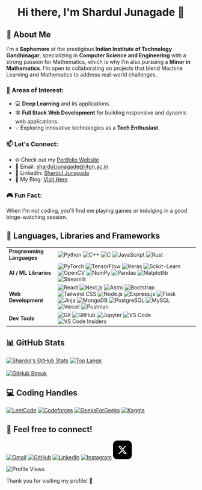 <!-- Resources -->
<!-- https://github.com/anuraghazra/github-readme-stats -->
<!-- https://gprm.itsvg.in -->
<!-- https://github.com/Ileriayo/markdown-badges / https://ileriayo.github.io/markdown-badges/ -->
<!-- https://github.com/Anmol-Baranwal/Cool-GIFs-For-GitHub -->
<!-- https://skillicons.dev/ : https://github.com/tandpfun/skill-icons-->


<h1 align="center">Hi there, I'm Shardul Junagade 👋</h1>
<!-- <h3 align="center">Sophomore | Computer Science and Engineering | IIT Gandhinagar</h3> -->


## 💫 About Me

I'm a **Sophomore** at the prestigious **Indian Institute of Technology Gandhinagar**, specializing in **Computer Science and Engineering** with a strong passion for Mathematics, which is why I’m also pursuing a **Minor in Mathematics**. I’m open to collaborating on projects that blend Machine Learning and Mathematics to address real-world challenges.

### 🚀 Areas of Interest:

- 💻 **Deep Learning** and its applications.
- 🕸️ **Full Stack Web Development** for building responsive and dynamic web applications.
- 💡 Exploring innovative technologies as a **Tech Enthusiast**.

### 📫 Let's Connect:

- 🌐 Check out my [Portfolio Website](https://sharduljunagade.github.io/)
- 📧 Email: [shardul.junagade@iitgn.ac.in](mailto:shardul.junagade@iitgn.ac.in)
- 💼 LinkedIn: [Shardul Junagade](https://www.linkedin.com/in/shardul-junagade/)
- 📝 My Blog: [Visit Here](https://sharduljunagade.github.io/blog/)

### 🎮 Fun Fact:

When I'm not coding, you'll find me playing games or indulging in a good binge-watching session.







<h2>🧩 Languages, Libraries and Frameworks</h2>

<table>
  <tr>
    <td><strong>Programming Languages</strong></td>
    <td>
      <img src="https://img.shields.io/badge/python-3670A0?style=for-the-badge&logo=python&logoColor=ffdd54" alt="Python" />
      <img src="https://img.shields.io/badge/c++-%2300599C.svg?style=for-the-badge&logo=c%2B%2B&logoColor=white" alt="C++" />
      <img src="https://img.shields.io/badge/c-%2300599C.svg?style=for-the-badge&logo=c&logoColor=white" alt="C" />
      <img src="https://img.shields.io/badge/javascript-%23323330.svg?style=for-the-badge&logo=javascript&logoColor=%23F7DF1E" alt="JavaScript" />
      <img src="https://img.shields.io/badge/rust-%23000000.svg?style=for-the-badge&logo=rust&logoColor=white" alt="Rust" />
      <!-- <img src="https://img.shields.io/badge/html5-%23E34F26.svg?style=for-the-badge&logo=html5&logoColor=white" alt="HTML5" /> -->
      <!-- <img src="https://img.shields.io/badge/css3-%231572B6.svg?style=for-the-badge&logo=css3&logoColor=white" alt="CSS3" /> -->
      <!-- <img src="https://img.shields.io/badge/markdown-%23000000.svg?style=for-the-badge&logo=markdown&logoColor=white" alt="Markdown" /> -->
    </td>
  </tr>
  <tr>
    <td><strong> AI / ML Libraries</strong></td>
    <td>
      <img src="https://img.shields.io/badge/PyTorch-%23EE4C2C.svg?style=for-the-badge&logo=PyTorch&logoColor=white" alt="PyTorch" />
      <img src="https://img.shields.io/badge/TensorFlow-%23FF6F00.svg?style=for-the-badge&logo=TensorFlow&logoColor=white" alt="TensorFlow" />
      <img src="https://img.shields.io/badge/Keras-%23D00000.svg?style=for-the-badge&logo=Keras&logoColor=white" alt="Keras" />
      <img src="https://img.shields.io/badge/scikit--learn-%23F7931E.svg?style=for-the-badge&logo=scikit-learn&logoColor=white" alt="Scikit-Learn" />
      <img src="https://img.shields.io/badge/opencv-%23white.svg?style=for-the-badge&logo=opencv&logoColor=white" alt="OpenCV" />
      <!-- <img src="https://img.shields.io/badge/SciPy-%230C55A5.svg?style=for-the-badge&logo=scipy&logoColor=%white" alt="SciPy" /> -->
      <img src="https://img.shields.io/badge/numpy-%23013243.svg?style=for-the-badge&logo=numpy&logoColor=white" alt="NumPy" />
      <img src="https://img.shields.io/badge/pandas-%23150458.svg?style=for-the-badge&logo=pandas&logoColor=white" alt="Pandas" />
      <img src="https://img.shields.io/badge/Matplotlib-%23ffffff.svg?style=for-the-badge&logo=Matplotlib&logoColor=black" alt="Matplotlib" />
      <!-- <img src="https://img.shields.io/badge/Plotly-%233F4F75.svg?style=for-the-badge&logo=plotly&logoColor=white" alt="Plotly" /> -->
      <img src="https://img.shields.io/badge/Streamlit-%23FE4B4B.svg?style=for-the-badge&logo=streamlit&logoColor=white" alt="Streamlit" />
    </td>
  </tr>
  <tr>
    <td><strong>Web Development</strong></td>
    <td>
      <!-- Frontend -->
      <img src="https://img.shields.io/badge/react-%2320232a.svg?style=for-the-badge&logo=react&logoColor=%2361DAFB" alt="React" />
      <img src="https://img.shields.io/badge/next-black?style=for-the-badge&logo=next.js&logoColor=white" alt="Next.js" />
      <img src="https://img.shields.io/badge/astro-%232C2052.svg?style=for-the-badge&logo=astro&logoColor=white" alt="Astro" />
      <img src="https://img.shields.io/badge/bootstrap-%23563D7C.svg?style=for-the-badge&logo=bootstrap&logoColor=white" alt="Bootstrap" />
      <img src="https://img.shields.io/badge/tailwindcss-%2338B2AC.svg?style=for-the-badge&logo=tailwind-css&logoColor=white" alt="Tailwind CSS" />
      <!-- Backend -->
      <img src="https://img.shields.io/badge/Node.js-339933?style=for-the-badge&logo=nodedotjs&logoColor=white" alt="Node.js" />
      <img src="https://img.shields.io/badge/Express.js-000000?style=for-the-badge&logo=express&logoColor=white" alt="Express.js" />
      <img src="https://img.shields.io/badge/flask-%23000.svg?style=for-the-badge&logo=flask&logoColor=white" alt="Flask" />
      <img src="https://img.shields.io/badge/jinja-white.svg?style=for-the-badge&logo=jinja&logoColor=black" alt="Jinja" />
      <!-- Database -->
      <img src="https://img.shields.io/badge/mongodb-%234ea94b.svg?style=for-the-badge&logo=mongodb&logoColor=white" alt="MongoDB" />
      <img src="https://img.shields.io/badge/postgres-%23316192.svg?style=for-the-badge&logo=postgresql&logoColor=white" alt="PostgreSQL" />
      <img src="https://img.shields.io/badge/mysql-4479A1.svg?style=for-the-badge&logo=mysql&logoColor=white" alt="MySQL" />
      <!-- Deployment/Tools -->
      <img src="https://img.shields.io/badge/vercel-%23000000.svg?style=for-the-badge&logo=vercel&logoColor=white" alt="Vercel" />
      <img src="https://img.shields.io/badge/Postman-FF6C37?style=for-the-badge&logo=postman&logoColor=white" alt="Postman" />
    </td>
  </tr>
  <tr>
    <td><strong>Dev Tools</strong></td>
    <td>
      <img src="https://img.shields.io/badge/Git-%23F05033.svg?style=for-the-badge&logo=git&logoColor=white" alt="Git" />
      <img src="https://img.shields.io/badge/github-%23121011.svg?style=for-the-badge&logo=github&logoColor=white" alt="GitHub" />
      <!-- <img src="https://img.shields.io/badge/github%20pages-121013?style=for-the-badge&logo=github&logoColor=white" alt="GitHub Pages" /> -->
      <!-- <img src="https://img.shields.io/badge/github_copilot-8957E5?style=for-the-badge&logo=github-copilot&logoColor=white" alt="GitHub Copilot" /> -->
      <img src="https://img.shields.io/badge/jupyter-%23FA0F00.svg?style=for-the-badge&logo=jupyter&logoColor=white" alt="Jupyter" />
      <img src="https://img.shields.io/badge/Visual%20Studio%20Code-0078d7.svg?style=for-the-badge&logo=visual-studio-code&logoColor=white" alt="VS Code" />
      <img src="https://img.shields.io/badge/VS%20Code%20Insiders-009a7c.svg?style=for-the-badge&logo=visual-studio-code&logoColor=white" alt="VS Code Insiders" />
      <!-- <img src="https://img.shields.io/badge/pycharm-143?style=for-the-badge&logo=pycharm&logoColor=black&color=black&labelColor=green" alt="PyCharm" /> -->
      <!-- <img src="https://img.shields.io/badge/conda-342B029.svg?&style=for-the-badge&logo=anaconda&logoColor=white" alt="Conda" /> -->
      <!-- <img src="https://img.shields.io/badge/Obsidian-%23483699.svg?style=for-the-badge&logo=obsidian&logoColor=white" alt="Obsidian" /> -->
    </td>
  </tr>
</table>







## 📊 GitHub Stats

<p>
  <a href="https://github.com/ShardulJunagade"><img src="https://github-readme-stats.vercel.app/api?username=ShardulJunagade&theme=dark&hide_border=false&show_icons=true" alt="Shardul's GitHub Stats" /></a>
  <a href="https://github.com/ShardulJunagade"><img src="https://github-readme-stats.vercel.app/api/top-langs/?username=ShardulJunagade&theme=dark&hide_border=false&layout=compact&hide=jupyter%20notebook,html,scss" alt="Top Langs" /></a>
  <br><br>
  <a href="https://github.com/ShardulJunagade"><img src="https://nirzak-streak-stats.vercel.app/?user=ShardulJunagade&theme=dark&hide_border=false" alt="GitHub Streak" /></a>
</p>



<!-- ### 🔝 Top Contributed Repo
[![Top Repos](https://github-contributor-stats.vercel.app/api?username=ShardulJunagade&limit=5&theme=dark&hide_border=false&combine_all_yearly_contributions=true)](https://github.com/ShardulJunagade) -->





## 💻 Coding Handles

<p>
  <a href="https://leetcode.com/u/ShArDul_0109/"><img src="https://img.shields.io/badge/LeetCode-000000?style=for-the-badge&logo=LeetCode&logoColor=#d16c06" alt="LeetCode" /></a>
  <a href="https://codeforces.com/profile/ShArDul_0109"><img src="https://img.shields.io/badge/Codeforces-2C3E50?style=for-the-badge&logo=Codeforces&logoColor=white" alt="Codeforces" /></a>
  <a href="https://www.geeksforgeeks.org/user/sharduljapuv/"><img src="https://img.shields.io/badge/GeeksforGeeks-gray?style=for-the-badge&logo=geeksforgeeks&logoColor=35914c" alt="GeeksForGeeks" /></a>
  <!-- <a href="https://www.codechef.com/users/shardul_0109"><img src="https://img.shields.io/badge/CodeChef-%23964B00.svg?style=for-the-badge&logo=CodeChef&logoColor=white" alt="CodeChef" /></a> -->
  <!-- <a href="https://www.hackerrank.com/profile/ShArDul_0109"><img src="https://img.shields.io/badge/-Hackerrank-2EC866?style=for-the-badge&logo=HackerRank&logoColor=white" alt="Hackerrank" /></a> -->
  <a href="https://www.kaggle.com/sharduljunagade"><img src="https://img.shields.io/badge/Kaggle-FFFFFF?style=for-the-badge&logo=kaggle&logoColor=blue" alt="Kaggle" /></a>
  <!-- <br> -->
  <!-- <a href="https://www.coursera.org/learner/shardul-junagade"><img src="https://img.shields.io/badge/Coursera-%230056D2.svg?style=for-the-badge&logo=Coursera&logoColor=white" alt="Coursera" /></a> -->
  <!-- <a href="https://www.udemy.com/"><img src="https://img.shields.io/badge/Udemy-A435F0?style=for-the-badge&logo=Udemy&logoColor=white" alt="Udemy" /></a> -->
</p>




<!-- ## 🤝 Connect with me:
<p align="center">
  <a href="mailto:shardul.junagade@gmail.com"><img src="https://img.shields.io/badge/Gmail-D14836?style=for-the-badge&logo=gmail&logoColor=white" alt="Gmail" /></a>
  <a href="https://www.linkedin.com/in/shardul-junagade/"><img src="https://img.shields.io/badge/linkedin-%230077B5.svg?style=for-the-badge&logo=linkedin&logoColor=white" alt="LinkedIn" /></a>
  <a href="https://www.instagram.com/shardul_0109/"><img src="https://img.shields.io/badge/Instagram-%23E4405F.svg?style=for-the-badge&logo=Instagram&logoColor=white" alt="Instagram" /></a>
</p> -->



<!-- skillicons badges -->
## 🤝 Feel free to connect!

[![Gmail](https://skillicons.dev/icons?i=gmail)](mailto:shardul.junagade@iitgn.ac.in)
[![GitHub](https://skillicons.dev/icons?i=github)](https://https://github.com/ShardulJunagade)
[![LinkedIn](https://skillicons.dev/icons?i=linkedin)](https://www.linkedin.com/in/shardul-junagade/)
[![Instagram](https://skillicons.dev/icons?i=instagram)](https://www.instagram.com/shardul_0109/)
<a href="https://x.com/Sh4rdulX"><img src="./images/X_logo.png" alt="X" width="50" height="50"></a>
<!-- [![Kaggle](./images/kaggle_logo.png)](https://www.kaggle.com/sharduljunagade) -->

<p align="left"><img src="https://komarev.com/ghpvc/?username=ShardulJunagade&style=for-the-badge&abbreviated=true" alt="Profile Views" /></p>

<!-- <p align="left"> <img src="https://komarev.com/ghpvc/?username=sharduljunagade&label=Profile%20views&color=0e75b6&style=flat" alt="Profile Views" /> </p> -->


Thank you for visiting my profile! 🚀









<!--
**ShardulJunagade/ShardulJunagade** is a ✨ _special_ ✨ repository because its `README.md` (this file) appears on your GitHub profile. -->

<!--
- 👯 I’m looking to collaborate on ...
- 🤔 I’m looking for help with ...
- 💬 Ask me about ...
- 📫 How to reach me: ...
- 😄 Pronouns: ...
- ⚡ Fun fact: ...
-->

